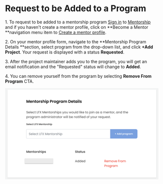 # Request to be Added to a Program

1\. To request to be added to a mentorship program [Sign in](../../../sso/sign-in/) to [Mentorship](https://people.communitybridge.org) and if you haven't create a mentor profile, click on **Become a Mentor **navigation menu item to [Create a mentor profile](./).

2\. On your mentor profile form, navigate to the **Mentorship Program Details **section, select program from the drop-down list, and click **+Add Project**. Your request is displayed with a status **Requested**.&#x20;

3\. After the project maintainer adds you to the program, you will get an email notification and the "Requested" status will change to **Added**.

4\. You can remove yourself from the program by selecting **Remove From Program** CTA.

![](<../../../.gitbook/assets/Remove from Program.png>)
